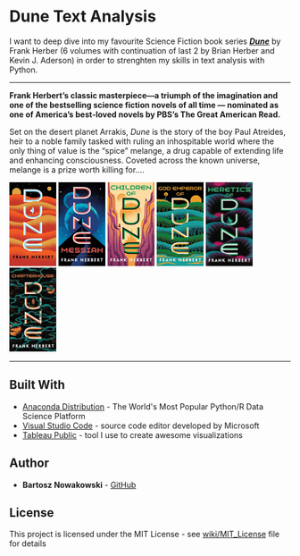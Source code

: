 # Dune Text Analysis

I want to deep dive into my favourite Science Fiction book series [***Dune***](https://en.wikipedia.org/wiki/Dune_(franchise)) by Frank Herber (6 volumes with continuation of last 2 by Brian Herber and Kevin J. Aderson) in order to strenghten my skills in text analysis with Python.

___
**Frank Herbert’s classic masterpiece—a triumph of the imagination and one of the bestselling science fiction novels of all time — nominated as one of America’s best-loved novels by PBS’s The Great American Read.**

Set on the desert planet Arrakis, *Dune* is the story of the boy Paul Atreides, heir to a noble family tasked with ruling an inhospitable world where the only thing of value is the “spice” melange, a drug capable of extending life and enhancing consciousness. Coveted across the known universe, melange is a prize worth killing for....

<img src="/covers/D1.jpeg" alt="D1"
    title="Dune" width="84" height="150" />
<img src="/covers/D2.jpg" alt="D2"
    title="Dune Messiah" width="84" height="150" />
<img src="/covers/D3.jpg" alt="D3"
    title="Children of Dune" width="84" height="150" />
<img src="/covers/D4.jpg" alt="D4"
    title="God Emperor of Dune" width="84" height="150" />
<img src="/covers/D5.jpg" alt="D5"
    title="Heretics of Dune" width="84" height="150" />
<img src="/covers/D6.jpg" alt="D6"
    title="Chapterhouse: Dune" width="84" height="150" />
___
## Built With

* [Anaconda Distribution](https://www.anaconda.com/distribution/) - The World's Most Popular Python/R Data Science Platform
* [Visual Studio Code](https://code.visualstudio.com/) - source code editor developed by Microsoft
* [Tableau Public](https://public.tableau.com/profile/bartosz.nowakowski#!/) - tool I use to create awesome visualizations

## Author

* **Bartosz Nowakowski** - [GitHub](https://github.com/BartekNowakowski)

## License

This project is licensed under the MIT License - see [wiki/MIT_License](https://en.wikipedia.org/wiki/MIT_License) file for details
